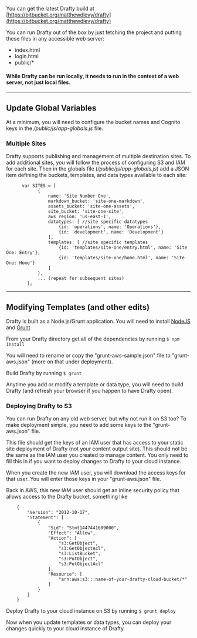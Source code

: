 You can get the latest Drafty build at [https://bitbucket.org/matthewdlevy/drafty](https://bitbucket.org/matthewdlevy/drafty)

You can run Drafty out of the box by just fetching the project and putting these files in any accessible web server:
+ index.html
+ login.html
+ public/*

#### While Drafty can be run locally, it needs to run in the context of a web server, not just local files.
---

## Update Global Variables
At a minimum, you will need to configure the bucket names and Cognito keys in the */public/js/app-globals.js* file.

### Multiple Sites
Drafty supports publishing and management of multiple destination sites. To add additional sites, you will follow the process of configuring S3 and IAM for each site. Then in the globals file (*/public/js/app-globals.js*) add a JSON item defining the buckets, templates, and data types available to each site:

          var SITES = [
                {
                    name: 'Site Number One',
                    markdown_bucket: 'site-one-markdown',
                    assets_bucket: 'site-one-assets',
                    site_bucket: 'site-one-site',
                    aws_region: 'us-east-1',
                    datatypes: [ //site specific datatypes
                        {id: 'operations', name: 'Operations'},
                        {id: 'development', name: 'Development'}
                    ],
                    templates: [ //site specific templates
                        {id: 'templates/site-one/entry.html', name: 'Site One: Entry'},
                        {id: 'templates/site-one/home.html', name: 'Site One: Home'}
                    ]
                },
                ... (repeat for subsequent sites)
            ];

---

## Modifying Templates (and other edits)
Drafty is built as a Node.js/Grunt application. You will need to install [NodeJS](https://nodejs.org/en/download/) and [Grunt](http://gruntjs.com/installing-grunt)

From your Drafty directory get all of the dependencies by running
`$ npm install `

You will need to rename or copy the "grunt-aws-sample.json" file to "grunt-aws.json" (more on that under deployment).

Build Drafty by running
`$ grunt `

Anytime you add or modify a template or data type, you will need to build Drafty (and refresh your browser if you happen to have Drafty open).

### Deploying Drafty to S3
You can run Drafty on any old web server, but why not run it on S3 too? To make deployment simple, you need to add some keys to the "grunt-aws.json" file.

This file should get the keys of an IAM user that has access to your static site deployment of Drafty (not your content output site). This should not be the same as the IAM user you created to manage content. You only need to fill this in if you want to deploy changes to Drafty to your cloud instance.

When you create the new IAM user, you will download the access keys for that user. You will enter those keys in your "grunt-aws.json" file.

Back in AWS, this new IAM user should get an inline security policy that allows access to the Drafty bucket, something like

        {
            "Version": "2012-10-17",
            "Statement": [
                {
                    "Sid": "Stmt1447441609000",
                    "Effect": "Allow",
                    "Action": [
                        "s3:GetObject",
                        "s3:GetObjectAcl",
                        "s3:ListBucket",
                        "s3:PutObject",
                        "s3:PutObjectAcl"
                    ],
                    "Resource": [
                        "arn:aws:s3:::name-of-your-drafty-cloud-bucket/*"
                    ]
                }
            ]
        }

Deploy Drafty to your cloud instance on S3 by running
`$ grunt deploy `

Now when you update templates or data types, you can deploy your changes quickly to your cloud instance of Drafty.
